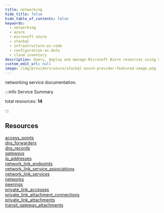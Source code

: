 ```yaml
---
title: networking
hide_title: false
hide_table_of_contents: false
keywords:
  - networking
  - azure
  - microsoft azure
  - stackql
  - infrastructure-as-code
  - configuration-as-data
  - cloud inventory
description: Query, deploy and manage Microsoft Azure resources using SQL
custom_edit_url: null
image: /img/providers/azure/stackql-azure-provider-featured-image.png
---
```


networking service documentation.

:::info Service Summary

<div class="row">
<div class="providerDocColumn">
<span>total resources:&nbsp;<b>14</b></span><br />
</div>
</div>

:::

## Resources
<div class="row">
<div class="providerDocColumn">
<a href="/providers/confluent/networking/access_points/">access_points</a><br />
<a href="/providers/confluent/networking/dns_forwarders/">dns_forwarders</a><br />
<a href="/providers/confluent/networking/dns_records/">dns_records</a><br />
<a href="/providers/confluent/networking/gateways/">gateways</a><br />
<a href="/providers/confluent/networking/ip_addresses/">ip_addresses</a><br />
<a href="/providers/confluent/networking/network_link_endpoints/">network_link_endpoints</a><br />
<a href="/providers/confluent/networking/network_link_service_associations/">network_link_service_associations</a>
</div>
<div class="providerDocColumn">
<a href="/providers/confluent/networking/network_link_services/">network_link_services</a><br />
<a href="/providers/confluent/networking/networks/">networks</a><br />
<a href="/providers/confluent/networking/peerings/">peerings</a><br />
<a href="/providers/confluent/networking/private_link_accesses/">private_link_accesses</a><br />
<a href="/providers/confluent/networking/private_link_attachment_connections/">private_link_attachment_connections</a><br />
<a href="/providers/confluent/networking/private_link_attachments/">private_link_attachments</a><br />
<a href="/providers/confluent/networking/transit_gateway_attachments/">transit_gateway_attachments</a>
</div>
</div>